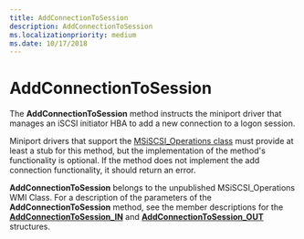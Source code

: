 ```yaml
---
title: AddConnectionToSession
description: AddConnectionToSession
ms.localizationpriority: medium
ms.date: 10/17/2018
---
```


# AddConnectionToSession


The **AddConnectionToSession** method instructs the miniport driver that manages an iSCSI initiator HBA to add a new connection to a logon session.

Miniport drivers that support the [MSiSCSI\_Operations class](msiscsi-operations-wmi-class.md) must provide at least a stub for this method, but the implementation of the method's functionality is optional. If the method does not implement the add connection functionality, it should return an error.

**AddConnectionToSession** belongs to the unpublished MSiSCSI\_Operations WMI Class. For a description of the parameters of the **AddConnectionToSession** method, see the member descriptions for the [**AddConnectionToSession\_IN**](/windows-hardware/drivers/ddi/iscsiop/ns-iscsiop-_addconnectiontosession_in) and [**AddConnectionToSession\_OUT**](/windows-hardware/drivers/ddi/iscsiop/ns-iscsiop-_addconnectiontosession_out) structures.

 

